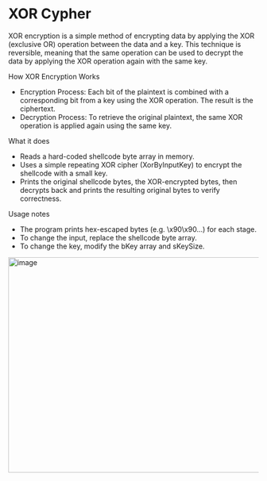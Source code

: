 # XOR Cypher

XOR encryption is a simple method of encrypting data by applying the XOR (exclusive OR) operation between the data and a key. This technique is reversible, meaning that the same operation can be used to decrypt the data by applying the XOR operation again with the same key.

How XOR Encryption Works

- Encryption Process: Each bit of the plaintext is combined with a corresponding bit from a key using the XOR operation. The result is the ciphertext.
- Decryption Process: To retrieve the original plaintext, the same XOR operation is applied again using the same key.

What it does

- Reads a hard-coded shellcode byte array in memory.
- Uses a simple repeating XOR cipher (XorByInputKey) to encrypt the shellcode with a small key.
- Prints the original shellcode bytes, the XOR-encrypted bytes, then decrypts back and prints the resulting original bytes to verify correctness.

Usage notes

- The program prints hex-escaped bytes (e.g. \x90\x90...) for each stage.
- To change the input, replace the shellcode byte array.
- To change the key, modify the bKey array and sKeySize.

<img width="1218" height="434" alt="image" src="https://github.com/user-attachments/assets/e0d016d7-c5e6-4679-9f6c-b8ed93e90cd6" />

